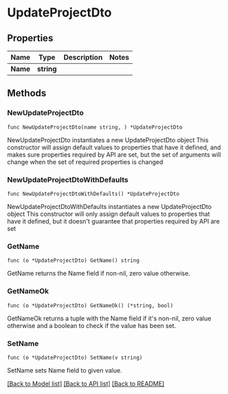 # UpdateProjectDto

## Properties

Name | Type | Description | Notes
------------ | ------------- | ------------- | -------------
**Name** | **string** |  | 

## Methods

### NewUpdateProjectDto

`func NewUpdateProjectDto(name string, ) *UpdateProjectDto`

NewUpdateProjectDto instantiates a new UpdateProjectDto object
This constructor will assign default values to properties that have it defined,
and makes sure properties required by API are set, but the set of arguments
will change when the set of required properties is changed

### NewUpdateProjectDtoWithDefaults

`func NewUpdateProjectDtoWithDefaults() *UpdateProjectDto`

NewUpdateProjectDtoWithDefaults instantiates a new UpdateProjectDto object
This constructor will only assign default values to properties that have it defined,
but it doesn't guarantee that properties required by API are set

### GetName

`func (o *UpdateProjectDto) GetName() string`

GetName returns the Name field if non-nil, zero value otherwise.

### GetNameOk

`func (o *UpdateProjectDto) GetNameOk() (*string, bool)`

GetNameOk returns a tuple with the Name field if it's non-nil, zero value otherwise
and a boolean to check if the value has been set.

### SetName

`func (o *UpdateProjectDto) SetName(v string)`

SetName sets Name field to given value.



[[Back to Model list]](../README.md#documentation-for-models) [[Back to API list]](../README.md#documentation-for-api-endpoints) [[Back to README]](../README.md)


